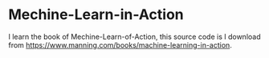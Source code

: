 # Mechine-Learn-in-Action
I learn the book of Mechine-Learn-of-Action, this source code is I download from https://www.manning.com/books/machine-learning-in-action.
